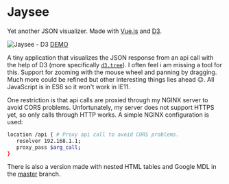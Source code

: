 Jaysee
=======

Yet another JSON visualizer. Made with [Vue.js](https://vuejs.org/) and [D3](https://d3js.org/).

![Jaysee - D3](https://cdn.rawgit.com/medicor/jaysee/gh-pages/assets/jaysee-d3.png)
[DEMO](https://medicor.github.io/jaysee/d3/app.html?call=https%3A%2F%2Fstratum.registercentrum.se%2Fapi%2Fmetadata%2Fregisters%3Fapikey%3DbK3H9bwaG4o%3D)

A tiny application that visualizes the JSON response from an api call with the
help of D3 (more specifically [`d3.tree`](https://github.com/d3/d3-hierarchy/blob/master/README.md#tree)).
I often feel i am missing a tool for this. Support for zooming with the mouse
wheel and panning by dragging. Much more could be refined but other interesting things lies ahead :wink:.
All JavaScript is in ES6 so it won't work in IE11.

One restriction is that api calls are proxied through my NGINX server to avoid CORS problems.
Unfortunately, my server does not support HTTPS yet, so only calls through HTTP works.
A simple NGINX configuration is used:

```sh
location /api { # Proxy api call to avoid CORS problems.
   resolver 192.168.1.1;
   proxy_pass $arg_call;
}
```

There is also a version made with nested HTML tables and Google MDL in the [master](https://github.com/medicor/jaysee/tree/master) branch.

